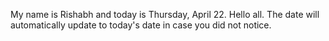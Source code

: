 My name is Rishabh and today is Thursday, April 22. Hello all. The date will automatically update to today's date in case you did not notice.
